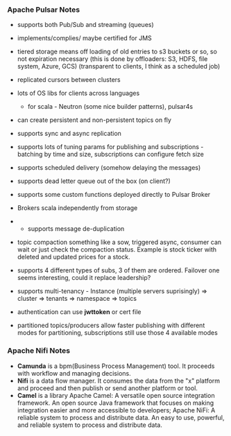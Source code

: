 ### Apache Pulsar Notes
- supports both Pub/Sub and streaming (queues)
- implements/complies/ maybe certified for JMS
- tiered storage means off loading of old entries to s3 buckets or so, so not expiration necessary (this is done by offloaders: S3, HDFS, file system, Azure, GCS)
  (transparent to clients, I think as a scheduled job)
- replicated cursors between clusters
- lots of OS libs for clients across languages 
  - for scala - Neutron (some nice builder patterns), pulsar4s
- can create persistent and non-persistent topics on fly
- supports sync and async replication
- supports lots of tuning params for publishing and subscriptions - batching by time and size, subscriptions can configure fetch size

- supports scheduled delivery (somehow delaying the messages)
- supports dead letter queue out of the box (on client?)
- supports some custom functions deployed directly to Pulsar Broker
- Brokers scala independently from storage
- - supports message de-duplication
- topic compaction something like a sow, triggered async, consumer can wait or just check the compaction status. Example is stock ticker with deleted and updated prices for a stock. 
- supports 4 different types of subs, 3 of them are ordered. Failover one seems interesting, could it replace leadership?
- supports multi-tenancy - Instance (multiple servers suprisingly) => cluster => tenants => namespace => topics
- authentication can use **jwttoken** or cert file
- partitioned topics/producers allow faster publishing with different modes for partitioning, subscriptions still use those 4 available modes


### Apache Nifi Notes
- **Camunda** is a bpm(Business Process Management) tool. 
It proceeds with workflow and managing decisions. 
- **Nifi** is a data flow manager. It consumes the data from the "x" platform and proceed and then publish or send another platform or tool.
 - **Camel** is a library
Apache Camel: A versatile open source integration framework. 
An open source Java framework that focuses on making integration easier and more accessible to developers; Apache NiFi: A reliable system to process and distribute data. An easy to use, powerful, and reliable system to process and distribute data.
